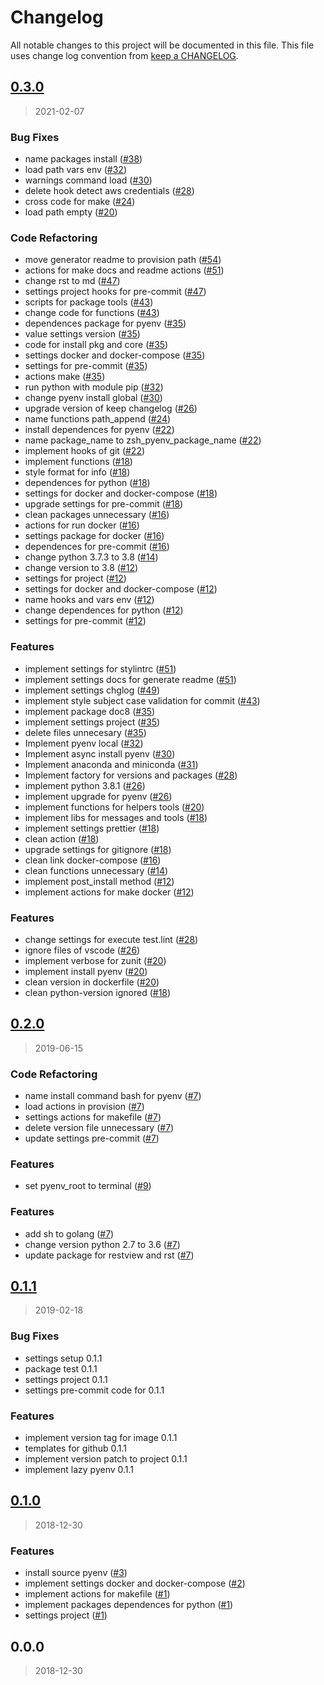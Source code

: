 # Changelog

All notable changes to this project will be documented in this file. This file uses change log convention from [keep a CHANGELOG](http://keepachangelog.com/en/0.3.0/).

<a name="0.3.0"></a>

## [0.3.0](https://github.com/luismayta/zsh-pyenv/compare/0.2.0...0.3.0)

> 2021-02-07

### Bug Fixes

- name packages install ([#38](https://github.com/luismayta/zsh-pyenv/issues/38))
- load path vars env ([#32](https://github.com/luismayta/zsh-pyenv/issues/32))
- warnings command load ([#30](https://github.com/luismayta/zsh-pyenv/issues/30))
- delete hook detect aws credentials ([#28](https://github.com/luismayta/zsh-pyenv/issues/28))
- cross code for make ([#24](https://github.com/luismayta/zsh-pyenv/issues/24))
- load path empty ([#20](https://github.com/luismayta/zsh-pyenv/issues/20))

### Code Refactoring

- move generator readme to provision path ([#54](https://github.com/luismayta/zsh-pyenv/issues/54))
- actions for make docs and readme actions ([#51](https://github.com/luismayta/zsh-pyenv/issues/51))
- change rst to md ([#47](https://github.com/luismayta/zsh-pyenv/issues/47))
- settings project hooks for pre-commit ([#47](https://github.com/luismayta/zsh-pyenv/issues/47))
- scripts for package tools ([#43](https://github.com/luismayta/zsh-pyenv/issues/43))
- change code for functions ([#43](https://github.com/luismayta/zsh-pyenv/issues/43))
- dependences package for pyenv ([#35](https://github.com/luismayta/zsh-pyenv/issues/35))
- value settings version ([#35](https://github.com/luismayta/zsh-pyenv/issues/35))
- code for install pkg and core ([#35](https://github.com/luismayta/zsh-pyenv/issues/35))
- settings docker and docker-compose ([#35](https://github.com/luismayta/zsh-pyenv/issues/35))
- settings for pre-commit ([#35](https://github.com/luismayta/zsh-pyenv/issues/35))
- actions make ([#35](https://github.com/luismayta/zsh-pyenv/issues/35))
- run python with module pip ([#32](https://github.com/luismayta/zsh-pyenv/issues/32))
- change pyenv install global ([#30](https://github.com/luismayta/zsh-pyenv/issues/30))
- upgrade version of keep changelog ([#26](https://github.com/luismayta/zsh-pyenv/issues/26))
- name functions path_append ([#24](https://github.com/luismayta/zsh-pyenv/issues/24))
- install dependences for pyenv ([#22](https://github.com/luismayta/zsh-pyenv/issues/22))
- name package_name to zsh_pyenv_package_name ([#22](https://github.com/luismayta/zsh-pyenv/issues/22))
- implement hooks of git ([#22](https://github.com/luismayta/zsh-pyenv/issues/22))
- implement functions ([#18](https://github.com/luismayta/zsh-pyenv/issues/18))
- style format for info ([#18](https://github.com/luismayta/zsh-pyenv/issues/18))
- dependences for python ([#18](https://github.com/luismayta/zsh-pyenv/issues/18))
- settings for docker and docker-compose ([#18](https://github.com/luismayta/zsh-pyenv/issues/18))
- upgrade settings for pre-commit ([#18](https://github.com/luismayta/zsh-pyenv/issues/18))
- clean packages unnecessary ([#16](https://github.com/luismayta/zsh-pyenv/issues/16))
- actions for run docker ([#16](https://github.com/luismayta/zsh-pyenv/issues/16))
- settings package for docker ([#16](https://github.com/luismayta/zsh-pyenv/issues/16))
- dependences for pre-commit ([#16](https://github.com/luismayta/zsh-pyenv/issues/16))
- change python 3.7.3 to 3.8 ([#14](https://github.com/luismayta/zsh-pyenv/issues/14))
- change version to 3.8 ([#12](https://github.com/luismayta/zsh-pyenv/issues/12))
- settings for project ([#12](https://github.com/luismayta/zsh-pyenv/issues/12))
- settings for docker and docker-compose ([#12](https://github.com/luismayta/zsh-pyenv/issues/12))
- name hooks and vars env ([#12](https://github.com/luismayta/zsh-pyenv/issues/12))
- change dependences for python ([#12](https://github.com/luismayta/zsh-pyenv/issues/12))
- settings for pre-commit ([#12](https://github.com/luismayta/zsh-pyenv/issues/12))

### Features

- implement settings for stylintrc ([#51](https://github.com/luismayta/zsh-pyenv/issues/51))
- implement settings docs for generate readme ([#51](https://github.com/luismayta/zsh-pyenv/issues/51))
- implement settings chglog ([#49](https://github.com/luismayta/zsh-pyenv/issues/49))
- implement style subject case validation for commit ([#43](https://github.com/luismayta/zsh-pyenv/issues/43))
- implement package doc8 ([#35](https://github.com/luismayta/zsh-pyenv/issues/35))
- implement settings project ([#35](https://github.com/luismayta/zsh-pyenv/issues/35))
- delete files unnecesary ([#35](https://github.com/luismayta/zsh-pyenv/issues/35))
- Implement pyenv local ([#32](https://github.com/luismayta/zsh-pyenv/issues/32))
- Implement async install pyenv ([#30](https://github.com/luismayta/zsh-pyenv/issues/30))
- Implement anaconda and miniconda ([#31](https://github.com/luismayta/zsh-pyenv/issues/31))
- Implement factory for versions and packages ([#28](https://github.com/luismayta/zsh-pyenv/issues/28))
- implement python 3.8.1 ([#26](https://github.com/luismayta/zsh-pyenv/issues/26))
- implement upgrade for pyenv ([#26](https://github.com/luismayta/zsh-pyenv/issues/26))
- implement functions for helpers tools ([#20](https://github.com/luismayta/zsh-pyenv/issues/20))
- implement libs for messages and tools ([#18](https://github.com/luismayta/zsh-pyenv/issues/18))
- implement settings prettier ([#18](https://github.com/luismayta/zsh-pyenv/issues/18))
- clean action ([#18](https://github.com/luismayta/zsh-pyenv/issues/18))
- upgrade settings for gitignore ([#18](https://github.com/luismayta/zsh-pyenv/issues/18))
- clean link docker-compose ([#16](https://github.com/luismayta/zsh-pyenv/issues/16))
- clean functions unnecessary ([#14](https://github.com/luismayta/zsh-pyenv/issues/14))
- implement post_install method ([#12](https://github.com/luismayta/zsh-pyenv/issues/12))
- implement actions for make docker ([#12](https://github.com/luismayta/zsh-pyenv/issues/12))

### Features

- change settings for execute test.lint ([#28](https://github.com/luismayta/zsh-pyenv/issues/28))
- ignore files of vscode ([#26](https://github.com/luismayta/zsh-pyenv/issues/26))
- implement verbose for zunit ([#20](https://github.com/luismayta/zsh-pyenv/issues/20))
- implement install pyenv ([#20](https://github.com/luismayta/zsh-pyenv/issues/20))
- clean version in dockerfile ([#20](https://github.com/luismayta/zsh-pyenv/issues/20))
- clean python-version ignored ([#18](https://github.com/luismayta/zsh-pyenv/issues/18))

<a name="0.2.0"></a>

## [0.2.0](https://github.com/luismayta/zsh-pyenv/compare/0.1.1...0.2.0)

> 2019-06-15

### Code Refactoring

- name install command bash for pyenv ([#7](https://github.com/luismayta/zsh-pyenv/issues/7))
- load actions in provision ([#7](https://github.com/luismayta/zsh-pyenv/issues/7))
- settings actions for makefile ([#7](https://github.com/luismayta/zsh-pyenv/issues/7))
- delete version file unnecessary ([#7](https://github.com/luismayta/zsh-pyenv/issues/7))
- update settings pre-commit ([#7](https://github.com/luismayta/zsh-pyenv/issues/7))

### Features

- set pyenv_root to terminal ([#9](https://github.com/luismayta/zsh-pyenv/issues/9))

### Features

- add sh to golang ([#7](https://github.com/luismayta/zsh-pyenv/issues/7))
- change version python 2.7 to 3.6 ([#7](https://github.com/luismayta/zsh-pyenv/issues/7))
- update package for restview and rst ([#7](https://github.com/luismayta/zsh-pyenv/issues/7))

<a name="0.1.1"></a>

## [0.1.1](https://github.com/luismayta/zsh-pyenv/compare/0.1.0...0.1.1)

> 2019-02-18

### Bug Fixes

- settings setup 0.1.1
- package test 0.1.1
- settings project 0.1.1
- settings pre-commit code for 0.1.1

### Features

- implement version tag for image 0.1.1
- templates for github 0.1.1
- implement version patch to project 0.1.1
- implement lazy pyenv 0.1.1

<a name="0.1.0"></a>

## [0.1.0](https://github.com/luismayta/zsh-pyenv/compare/0.0.0...0.1.0)

> 2018-12-30

### Features

- install source pyenv ([#3](https://github.com/luismayta/zsh-pyenv/issues/3))
- implement settings docker and docker-compose ([#2](https://github.com/luismayta/zsh-pyenv/issues/2))
- implement actions for makefile ([#1](https://github.com/luismayta/zsh-pyenv/issues/1))
- implement packages dependences for python ([#1](https://github.com/luismayta/zsh-pyenv/issues/1))
- settings project ([#1](https://github.com/luismayta/zsh-pyenv/issues/1))

<a name="0.0.0"></a>

## 0.0.0

> 2018-12-30
